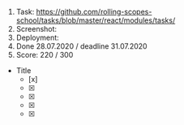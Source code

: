 1. Task: https://github.com/rolling-scopes-school/tasks/blob/master/react/modules/tasks/
2. Screenshot:
3. Deployment: 
4. Done 28.07.2020 / deadline 31.07.2020
5. Score: 220 / 300
- Title
  - [x]  
  - [x] 
  - [x] 
  - [x] 
  - [x] 

